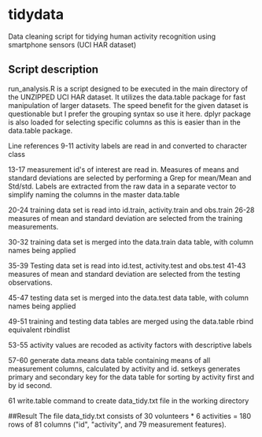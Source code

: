 # tidydata
Data cleaning script for tidying human activity recognition using smartphone sensors (UCI HAR dataset)

## Script description
run_analysis.R is a script designed to be executed in the main directory of the UNZIPPED UCI HAR dataset. It utilizes the data.table package for fast manipulation of larger datasets. The speed benefit for the given dataset is questionable but I prefer the grouping syntax so use it here.
dplyr package is also loaded for selecting specific columns as this is easier than in the data.table package.

Line references
9-11  activity labels are read in and converted to character class

13-17 measurement id's of interest are read in. Measures of means and standard deviations are selected by performing a Grep for mean/Mean and Std/std. Labels are extracted from the raw data in a separate vector to simplify naming the columns in the master data.table

20-24 training data set is read into id.train, activity.train and obs.train
26-28 measures of mean and standard deviation are selected from the training measurements.

30-32 training data set is merged into the data.train data table, with column names being applied

35-39 Testing data set is read into id.test, activity.test and obs.test
41-43 measures of mean and standard deviation are selected from the testing observations.

45-47 testing data set is merged into the data.test data table, with column names being applied

49-51 training and testing data tables are merged using the data.table rbind equivalent rbindlist

53-55 activity values are recoded as activity factors with descriptive labels

57-60 generate data.means data table containing means of all measurement columns, calculated by activity and id. setkeys generates primary and secondary key for the data table for sorting by activity first and by id second. 

61 write.table command to create data_tidy.txt file in the working directory

##Result
The file data_tidy.txt consists of 30 volunteers * 6 activities = 180 rows of 81 columns ("id", "activity", and 79 measurement features).
